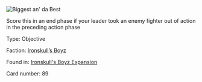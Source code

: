 
![Biggest an' da Best](https://warhammerunderworlds.com/wp-content/uploads/sites/6/2017/12/089_ENG-Biggest-an-da-Best.png)

Score this in an end phase if your leader took an enemy fighter out of action in the preceding action phase

Type: Objective

Faction: [Ironskull’s Boyz](/factions/ironskulls-boyz.md)

Found in: [Ironskull's Boyz Expansion](/locations/ironskulls-boyz-expansion.md)

Card number: 89
